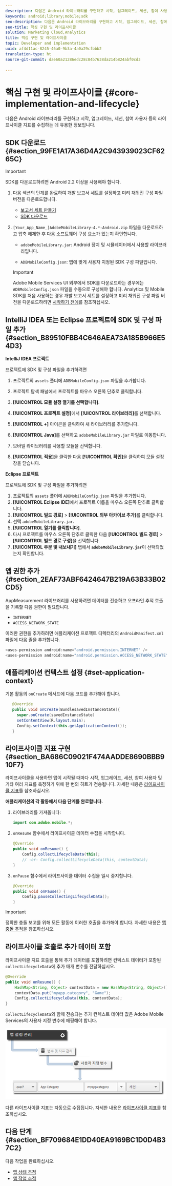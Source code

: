 ```yaml
---
description: 다음은 Android 라이브러리를 구현하고 시작, 업그레이드, 세션, 참여 사용자 등의 라이프사이클 지표를 수집하는 데 유용한 정보입니다.
keywords: android;library;mobile;sdk
seo-description: 다음은 Android 라이브러리를 구현하고 시작, 업그레이드, 세션, 참여 사용자 등의 라이프사이클 지표를 수집하는 데 유용한 정보입니다.
seo-title: 핵심 구현 및 라이프사이클
solution: Marketing Cloud,Analytics
title: 핵심 구현 및 라이프사이클
topic: Developer and implementation
uuid: af4d11ac-8245-46a0-9b3a-4a0a29cfbbb2
translation-type: ht
source-git-commit: dae60a21286edc28c84b7638da214b824abf0cd3

---
```



# 핵심 구현 및 라이프사이클 {#core-implementation-and-lifecycle}

다음은 Android 라이브러리를 구현하고 시작, 업그레이드, 세션, 참여 사용자 등의 라이프사이클 지표를 수집하는 데 유용한 정보입니다.

## SDK 다운로드 {#section_99FE1A17A36D4A2C943939023CF6265C}

>[!IMPORTANT]
>
>SDK를 다운로드하려면 Android 2.2 이상을 사용해야 합니다.

1. 다음 섹션의 단계를 완료하여 개발 보고서 세트를 설정하고 미리 채워진 구성 파일 버전을 다운로드합니다.

   * [보고서 세트 만들기](/help/android/getting-started/requirements.md)
   * [SDK 다운로드](/help/android/getting-started/requirements.md)

1. `[Your_App_Name_]AdobeMobileLibrary-4.*-Android.zip` 파일을 다운로드하고 압축 해제한 후 다음 소프트웨어 구성 요소가 있는지 확인합니다. 

   * `adobeMobileLibrary.jar`: Android 장치 및 시뮬레이터에서 사용할 라이브러리입니다.

   * `ADBMobileConfig.json`: 앱에 맞게 사용자 지정된 SDK 구성 파일입니다.
   >[!IMPORTANT]
   >
   >Adobe Mobile Services UI 외부에서 SDK를 다운로드하는 경우에는 `ADBMobileConfig.json` 파일을 수동으로 구성해야 합니다. Analytics 및 Mobile SDK를 처음 사용하는 경우 개발 보고서 세트를 설정하고 미리 채워진 구성 파일 버전을 다운로드하려면 [시작하기 전에](/help/android/getting-started/requirements.md)를 참조하십시오.

## IntelliJ IDEA 또는 Eclipse 프로젝트에 SDK 및 구성 파일 추가 {#section_B89510FBB4C646AEA73A185B966E54D3}

**IntelliJ IDEA 프로젝트**

프로젝트에 SDK 및 구성 파일을 추가하려면

1. 프로젝트의 `assets` 폴더에 `ADBMobileConfig.json` 파일을 추가합니다.

1. 프로젝트 탐색 패널에서 프로젝트를 마우스 오른쪽 단추로 클릭합니다.
1. **[!UICONTROL 모듈 설정 열기를 선택합니다]**.
1. **[!UICONTROL 프로젝트 설정]**&#x200B;에서 **[!UICONTROL 라이브러리]**&#x200B;를 선택합니다.
1. **[!UICONTROL +]** 아이콘을 클릭하여 새 라이브러리를 추가합니다.
1. **[!UICONTROL Java]**&#x200B;를 선택하고 `adobeMobileLibrary.jar` 파일로 이동합니다.
1. 모바일 라이브러리를 사용할 모듈을 선택합니다.
1. **[!UICONTROL 적용]**&#x200B;을 클릭한 다음 **[!UICONTROL 확인]**&#x200B;을 클릭하여 모듈 설정 창을 닫습니다.

**Eclipse 프로젝트**

프로젝트에 SDK 및 구성 파일을 추가하려면

1. 프로젝트의 `assets` 폴더에 `ADBMobileConfig.json` 파일을 추가합니다.
1. **[!UICONTROL Eclipse IDE]**&#x200B;에서 프로젝트 이름을 마우스 오른쪽 단추로 클릭합니다.
1. **[!UICONTROL 빌드 경로]** > **[!UICONTROL 외부 아카이브 추가]**&#x200B;를 클릭합니다.
1. 선택 `adobeMobileLibrary.jar`.
1. **[!UICONTROL 열기를 클릭합니다]**.
1. 다시 프로젝트를 마우스 오른쪽 단추로 클릭한 다음 **[!UICONTROL 빌드 경로]** > **[!UICONTROL 빌드 경로 구성]**&#x200B;을 선택합니다.
1. **[!UICONTROL 주문 및 내보내기]** 탭에서 **`adobeMobileLibrary.jar`**&#x200B;이 선택되었는지 확인합니다.

## 앱 권한 추가 {#section_2EAF73ABF6424647B219A63B33B02CD5}

AppMeasurement 라이브러리를 사용하려면 데이터를 전송하고 오프라인 추적 호출을 기록할 다음 권한이 필요합니다.

* `INTERNET`
* `ACCESS_NETWORK_STATE`

이러한 권한을 추가하려면 애플리케이션 프로젝트 디렉터리의 `AndroidManifest.xml` 파일에 다음 줄을 추가합니다.

```java
<uses-permission android:name="android.permission.INTERNET" /> 
<uses-permission android:name="android.permission.ACCESS_NETWORK_STATE" />
```

## 애플리케이션 컨텍스트 설정 {#set-application-context}

기본 활동의 `onCreate` 메서드에 다음 코드를 추가해야 합니다.

```java
   @Override
   public void onCreate(BundlesavedInstanceState){
     super.onCreate(savedInstanceState)
     setContentView(R.layout.main);
     Config.setContext(this.getApplicationContext());
   }
```

## 라이프사이클 지표 구현 {#section_BA686C09021F474AADDE8690BBB910F7}

라이프사이클을 사용하면 앱이 시작될 때마다 시작, 업그레이드, 세션, 참여 사용자 및 기타 여러 지표를 측정하기 위해 한 번의 히트가 전송됩니다. 자세한 내용은 [라이프사이클 지표](/help/android/metrics.md)를 참조하십시오.

**애플리케이션의 각 활동에서 다음 단계를 완료합니다.**

1. 라이브러리를 가져옵니다:

   ```java
   import com.adobe.mobile.*;
   ```

1. `onResume` 함수에서 라이프사이클 데이터 수집을 시작합니다.

   ```java
   @Override 
   public void onResume() { 
       Config.collectLifecycleData(this); 
       // -or- Config.collectLifecycleData(this, contextData); 
   }
   ```

1. `onPause` 함수에서 라이프사이클 데이터 수집을 일시 중지합니다.

   ```java
   @Override 
   public void onPause() { 
       Config.pauseCollectingLifecycleData(); 
   }
   ```

>[!IMPORTANT]
>
>정확한 충돌 보고를 위해 모든 활동에 이러한 호출을 추가해야 합니다. 자세한 내용은 [앱 충돌 추적](/help/android/analytics-main/crashes.md)을 참조하십시오.

## 라이프사이클 호출로 추가 데이터 포함

라이프사이클 지표 호출을 통해 추가 데이터를 포함하려면 컨텍스트 데이터가 포함된 `collectLifecycleData`에 추가 매개 변수를 전달하십시오.

```java
@Override 
public void onResume() {
    HashMap<String, Object> contextData = new HashMap<String, Object>(); 
    contextData.put("myapp.category", "Game"); 
    Config.collectLifecycleData(this, contextData); 
}
```

`collectLifecycleData`와 함께 전송되는 추가 컨텍스트 데이터 값은 Adobe Mobile Services의 사용자 지정 변수에 매핑해야 합니다.

![](assets/map-variable-lifecycle.png)

다른 라이프사이클 지표는 자동으로 수집됩니다. 자세한 내용은 [라이프사이클 지표](/help/android/metrics.md)를 참조하십시오.

## 다음 단계 {#section_BF709684E1DD40EA9169BC1D0D4B37C2}

다음 작업을 완료하십시오.

* [앱 상태 추적](/help/android/analytics-main/states.md)
* [앱 작업 추적](/help/android/analytics-main/actions.md)

